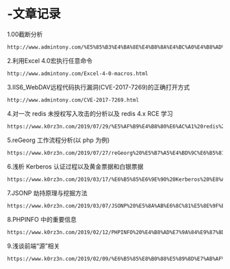 # -文章记录

1.00截断分析
```
http://www.admintony.com/%E5%85%B3%E4%BA%8E%E4%B8%8A%E4%BC%A0%E4%B8%AD%E7%9A%8400%E6%88%AA%E6%96%AD%E5%88%86%E6%9E%90.html#more
```
2.利用Excel 4.0宏执行任意命令
```
http://www.admintony.com/Excel-4-0-macros.html
```
3.IIS6_WebDAV远程代码执行漏洞(CVE-2017-7269)的正确打开方式
```
http://www.admintony.com/CVE-2017-7269.html
```
4.对一次 redis 未授权写入攻击的分析以及 redis 4.x RCE 学习
```
https://www.k0rz3n.com/2019/07/29/%E5%AF%B9%E4%B8%80%E6%AC%A1%20redis%20%E6%9C%AA%E6%8E%88%E6%9D%83%E5%86%99%E5%85%A5%E6%94%BB%E5%87%BB%E7%9A%84%E5%88%86%E6%9E%90%E4%BB%A5%E5%8F%8A%20redis%204.x%20RCE%20%E5%AD%A6%E4%B9%A0/
```
5.reGeorg 工作流程分析(以 php 为例)
```
https://www.k0rz3n.com/2019/07/27/reGeorg%20%E5%B7%A5%E4%BD%9C%E6%B5%81%E7%A8%8B%E5%88%86%E6%9E%90(%E4%BB%A5%20php%20%E4%B8%BA%E4%BE%8B)/
```
6.浅析 Kerberos 认证过程以及黄金票据和白银票据
```
https://www.k0rz3n.com/2019/03/17/%E6%B5%85%E6%9E%90%20Kerberos%20%E8%AE%A4%E8%AF%81%E8%BF%87%E7%A8%8B%E4%BB%A5%E5%8F%8A%E9%BB%84%E9%87%91%E7%A5%A8%E6%8D%AE%E5%92%8C%E7%99%BD%E9%93%B6%E7%A5%A8%E6%8D%AE/
```
7.JSONP 劫持原理与挖掘方法
```
https://www.k0rz3n.com/2019/03/07/JSONP%20%E5%8A%AB%E6%8C%81%E5%8E%9F%E7%90%86%E4%B8%8E%E6%8C%96%E6%8E%98%E6%96%B9%E6%B3%95/
```
8.PHPINFO 中的重要信息
```
https://www.k0rz3n.com/2019/02/12/PHPINFO%20%E4%B8%AD%E7%9A%84%E9%87%8D%E8%A6%81%E4%BF%A1%E6%81%AF/
```
9.浅谈前端“源”相关
```
https://www.k0rz3n.com/2019/02/09/%E6%B5%85%E8%B0%88%E5%89%8D%E7%AB%AF%E2%80%9C%E6%BA%90%E2%80%9D%E7%9B%B8%E5%85%B3/
```
